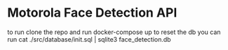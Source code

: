 # Motorola Face Detection API
to run clone the repo and run docker-compose up
to reset the db you can run cat ./src/database/init.sql | sqlite3 face_detection.db
